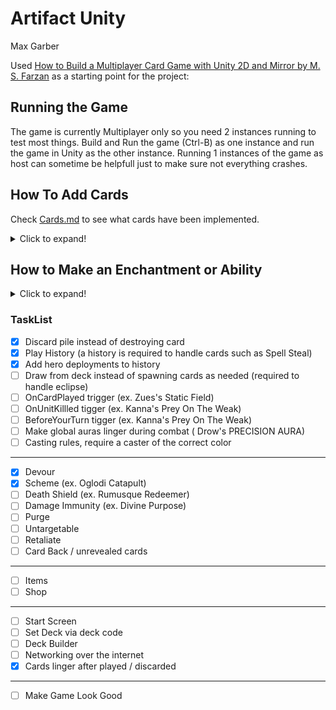 # Artifact Unity

Max Garber

Used [How to Build a Multiplayer Card Game with Unity 2D and Mirror by M. S. Farzan](https://www.freecodecamp.org/news/how-to-build-a-multiplayer-card-game-with-unity-2d-and-mirror/) as a starting point for the project:

## Running the Game

The game is currently Multiplayer only so you need 2 instances running to test most things. Build and Run the game (Ctrl-B) as one instance and run the game in Unity as the other instance. Running 1 instances of the game as host can sometime be helpfull just to make sure not everything crashes.

## How To Add Cards
Check [Cards.md](Cards.md) to see what cards have been implemented.

<details>
   <summary>Click to expand!</summary>
   If you are making an Enchantment Card start making the Enchantment/ability first.   

   **Do not change any of the existing scripts. If functionality is missing and not yet implemented either work on a different card or message me.**

   1. Create a Prefab Variant of the type of card you are making
   2. Replace the *Card* script if needed. The *Card* script is the last script in the prefab, it will not be the Base *Card* script but is Derived from it. **The new script must be Derived from the one you are replacing**. Replace the script by removing the existing one and adding the new one.
       * All Spell need their own script, here is where you program its functionality.
       * Enchantment scripts need to be replace with either the *Enchant Tower* or *Enchant Unit* script
       * Creeps and Heros most likely do not need a new script. Their abilities and effect should be added via an ability
   4. Fill out the attributes on the *Card* script in the inspector
   5. If you are making a Creep or hero with an ability **make the ability** then open up the prefab and add it as a child of the Abilities GameObject
        * you can skip this and comeback to it later
   6. Add your new card to *Registered Spawnable Prefabs* attribute in the NetworkManager
   7. Add your new card to the *Player Manager* Prefab either as a Card or a Heros.
        * The last card in the Cards list will alway be drawn in your starting hand for testing purposes
</details>

## How to Make an Enchantment or Ability

<details>
   <summary>Click to expand!</summary>

   Similar to making a card... (*will finnish this later*)  
   Unit Enchantments are the same thing as Abilities  
   While testing you can add tower enchantments directly to *Board/XXXXLane/XXXXSide/Enchantments* or Enchantments/abilities to an existing creep or hero (step 5 of adding a card). Just rember to remove them when you are done.
   </details>

### TaskList
- [x] Discard pile instead of destroying card
- [X] Play History (a history is required to handle cards such as Spell Steal)
- [x] Add hero deployments to history
- [ ] Draw from deck instead of spawning cards as needed (required to handle eclipse)
- [ ] OnCardPlayed trigger (ex. Zues's Static Field)
- [ ] OnUnitKillled tigger (ex. Kanna's Prey On The Weak)
- [ ] BeforeYourTurn tigger (ex. Kanna's Prey On The Weak)
- [ ] Make global auras linger during combat ( Drow's PRECISION AURA)
- [ ] Casting rules, require a caster of the correct color
---
- [x] Devour
- [x] Scheme (ex. Oglodi Catapult)
- [ ] Death Shield (ex. Rumusque Redeemer)
- [ ] Damage Immunity (ex. Divine Purpose)
- [ ] Purge
- [ ] Untargetable
- [ ] Retaliate
- [ ] Card Back / unrevealed cards
---
- [ ] Items
- [ ] Shop
---
- [ ] Start Screen
- [ ] Set Deck via deck code
- [ ] Deck Builder
- [ ] Networking over the internet
- [x] Cards linger after played / discarded
---
- [ ] Make Game Look Good
